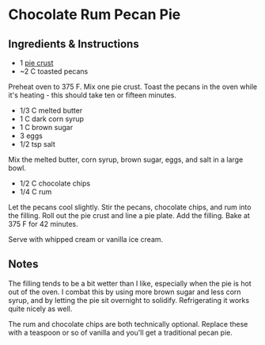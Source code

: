 # Chocolate Rum Pecan Pie

## Ingredients & Instructions

- 1 [pie crust][1]
- \~2 C toasted pecans

Preheat oven  to 375 F.  Mix one pie crust.  Toast the pecans  in the oven while
it's heating - this should take ten or fifteen minutes.

- 1/3 C melted butter
- 1 C dark corn syrup
- 1 C brown sugar
- 3 eggs
- 1/2 tsp salt

Mix the melted butter, corn syrup, brown sugar, eggs, and salt in a large bowl.

- 1/2 C chocolate chips
- 1/4 C rum

Let the pecans cool slightly. Stir the pecans, chocolate chips, and rum into the
filling.  Roll out the pie crust and line a pie plate. Add the filling.  Bake at
375 F for 42 minutes.

Serve with whipped cream or vanilla ice cream.


## Notes

The filling tends to be a bit wetter than I like, especially when the pie is hot
out of the oven.  I combat this  by using more brown sugar  and less corn syrup,
and by letting the pie sit overnight  to solidify.  Refrigerating it works quite
nicely as well.

The rum and chocolate chips are both technically optional.  Replace these with a
teaspoon or so of vanilla and you'll get a traditional pecan pie.


[1]: Pie%20Crust.md "Pie Crust Recipe"
